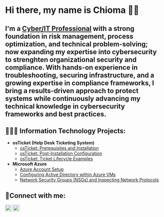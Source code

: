 <h1>Hi there, my name is Chioma 👋🏾</h1>

<h2>I'm a <a href="https://www.linkedin.com/in/chiomaobukwelu/">Cyber/IT Professional</a> with a strong foundation in risk management, process optimization, and technical problem-solving; now expanding my expertise into cybersecurity to strenghten organizational security and compliance. With hands-on experience in troubleshooting, securing infrastructure, and a growing expertise in compliance  frameworks, I bring a results-driven approach to protect systems while continuously advancing my technical knowledge in cybersecurity frameworks and best practices.</h2>

<h2>👩🏾‍💻 Information Technology Projects:</h2>

- <b>osTicket (Help Desk Ticketing System)</b>
  - [osTicket: Prerequisites and Installation](https://github.com/chiprojects/osticket-prereqs)
  - [osTicket: Post-Installation Configuration](https://github.com/chiprojects/post-install-config)
  - [osTicket: Ticket Lifecycle Examples](https://github.com/chiprojects/ticket-lifecycle)
- <b>Microsoft Azure</b>
  - [Azure Account Setup](https://github.com/chiprojects/azure-account-creation)
  - [Configuring Active Directory within Azure VMs](https://github.com/chiprojects/configure-ad)
  - [Network Security Groups (NSGs) and Inspecting Network Protocols](https://github.com/chiprojects/azure-network-protocols)

<h2>📲Connect with me:</h2>

[<img align="left" alt="Josh | Twitter" width="22px" src="https://cdn.jsdelivr.net/npm/simple-icons@v3/icons/twitter.svg" />][twitter]
[<img align="left" alt="Josh | LinkedIn" width="22px" src="https://cdn.jsdelivr.net/npm/simple-icons@v3/icons/linkedin.svg" />][linkedin]


[twitter]: https://x.com/chilearnings
[linkedin]: https://www.linkedin.com/in/chiomaobukwelu/
